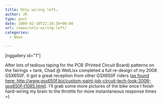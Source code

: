```yaml
---
title: Only wiring left…
author: JR
type: post
date: 2009-02-10T22:28:38+00:00
url: /news/only-wiring-left/
categories:
  - News

---
```

[nggallery id="1"]

After lots of tedious taping for the PCB (Printed Circuit Board) patterns on the fairings + tank, Chad @ WetLixx completed a full re-design of my 2008 GSX650F. It got a great reception from other GSX650F riders (<a title="Great feedback from the GSX650F Forum" href="http://www.gsx650f.biz/custom-paint-job-circuit-tech-look-2008-gsx650f-t1085.html" target="_blank">as found here: http://www.gsx650f.biz/custom-paint-job-circuit-tech-look-2008-gsx650f-t1085.html</a>). I&#8217;ll grab some more pictures of the bike once I finish hard-wiring my brain to the throttle for more instantaneous response times =)